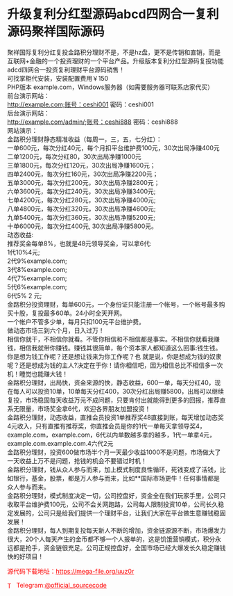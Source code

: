 # 升级复利分红型源码abcd四网合一复利源码聚祥国际源码

聚祥国际复利分红复投金路积分理财不是，不是hz盘，更不是传销和直销，而是互联网+金融的一个投资理财的一个平台产品。升级版本复利分红型源码复投功能adcd四网合一投资复利理财平台源码销售！<br>可找掌柜代安装，安装配置费用￥150<br>PHP版本 example.com，Windows服务器（如需要服务器可联系店家代买）<br>前台演示网站：<br>http://example.com;账号：ceshi001  密码：ceshi001<br>后台演示网站：<br>http://example.com/admin/;账号：ceshi888 密码：ceshi888<br>网站演示：<br>金路积分理财静态精准收益（每周一，三，五，七分红）：<br>一单600元，每次分红40元，每个月扣平台维护费100元，30次出局净赚400元            <br>二单1200元，每次分红80，30次出局净赚1000元<br>三单1800元，每次分红120元，30次出局净赚1600元；<br>四单2400元，每次分红160元，30次出局净赚2200元；<br>五单3000元，每次分红200元，30次出局净赚2800元；<br>六单3600元，每次分红240元，30次出局净赚3400元;<br>七单4200元，每次分红280元，30次出局净赚4000元;<br>八单4800元，每次分红320元，30次出局净赚4600元;<br>九单5400元，每次分红360元，30次出局净赚5200元;<br>十单6000元，每次分红400元,  30次出局净赚5800元。<br>动态收益:<br>推荐奖金每单8%，也就是48元领导奖金，可以拿6代:<br>1代10%4元;<br>2代9%example.com;<br>3代8%example.com;<br>4代7%example.com;<br>5代6%example.com;<br>6代5% 2 元;<br>金路积分投资理财，每单600元，一个身份证只能注册一个帐号，一个帐号最多购买十股，复投最多60单。24小时全天开网。<br>一个帐户不管多少单，每月只扣100元平台维护费。<br>做动态市场三到六个月，日入过万！<br>相信你就干，不相信你就看。不管你相信和不相信都是事实。不相信你就看我赚钱，相信我就带你赚钱。赚钱其很简单，每个资本家人都知道这么回事:钱生钱。你是想为钱工作呢？还是想让钱来为你工作呢？也 就是说，你是想成为钱的奴隶呢？还是想成为钱的主人?决定在于你！请你相信吧，因为相信总比不相信多一次机！睡觉也能赚大钱！<br>金路积分理财，出局快，资金来源的快，静态收益，600一单，每天分红40，现在每人可以投资10单，10单每天分红400，30次分红出局赚5800，出局可以继续复投，市场稳固每天收益万元不成问题，只要肯付出就能得到更多的回报，推荐直系无限量，市场奖金拿6代，欢迎各界朋友加盟投资！<br>金路积分理财，动态收益，直推会员投资1单推荐奖48直接到账，每天增加动态奖4元收入，只有直推有推荐奖，你直推会员是你的1代一单每天拿领导奖4，example.com，example.com，6代以内单数越多拿的越多，1代一单拿4元，example.com.example.com.4六代2元<br>金路积分理财，投资600做市场半个月一天最少收益1000不是问题，市场做大了一天收益上万不是问题，抢钱的机会不要错过时机！<br>金路积分理财，钱从众人参与而来，加上模式制度良性循环，死钱变成了活钱，比如银行，基金，股票，都是万人参与而来，比如**国际市场更牛！任何事情都是众人参与而来。<br>金路积分理财，模式制度决定一切，公司控盘好，资金全在我们玩家手里，公司只收取平台维护费100元，公司不会关网跑路，公司每人限制投资10单，公司长久稳定发展的，公司只是给我们提供一个理财平台，让我们大家在平台做生意赚钱稳固发展！     <br>金路积分理财，每人到期复投每天新人不断的增加，资金链源源不断，市场爆发力很大，20个人每天产生的金币都不够一个人报单的，这是饥饿营销模式，积分永远都是抢手，资金链很充足。公司正规控盘好，全国市场已经大爆发长久稳定赚钱快的好项目！<br>


<p style="color: red;">源代码下载地址：<a href="https://mega-file.org/uuz0r" style="color: red;">https://mega-file.org/uuz0r</a></p><p style="color: red;"><img src="https://cdn-icons-png.flaticon.com/512/2111/2111646.png" alt="Telegram Icon" style="width: 16px; vertical-align: middle; margin-right: 5px;">Telegram:<a href="https://t.me/official_sourcecode" style="color: red;">@official_sourcecode</a></p>